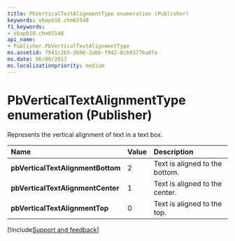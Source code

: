 ```yaml
---
title: PbVerticalTextAlignmentType enumeration (Publisher)
keywords: vbapb10.chm65548
f1_keywords:
- vbapb10.chm65548
api_name:
- Publisher.PbVerticalTextAlignmentType
ms.assetid: 7941c2b5-3b96-2abb-f942-0cb03776a0fe
ms.date: 06/08/2017
ms.localizationpriority: medium
---
```



# PbVerticalTextAlignmentType enumeration (Publisher)

Represents the vertical alignment of text in a text box. 



|Name|Value|Description|
|:-----|:-----|:-----|
| **pbVerticalTextAlignmentBottom**|2|Text is aligned to the bottom.|
| **pbVerticalTextAlignmentCenter**|1|Text is aligned to the center.|
| **pbVerticalTextAlignmentTop**|0|Text is aligned to the top.|

[!include[Support and feedback](~/includes/feedback-boilerplate.md)]